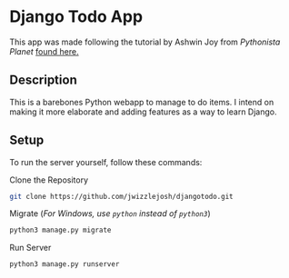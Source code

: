# Django Todo App
This app was made following the tutorial by Ashwin Joy from *Pythonista Planet* [found here.](https://pythonistaplanet.com/to-do-list-app-using-django/?expand_article=1)

## Description

This is a barebones Python webapp to manage to do items. I intend on making it more elaborate and adding features as a way to learn Django.
## Setup
To run the server yourself, follow these commands:

Clone the Repository
```bash
git clone https://github.com/jwizzlejosh/djangotodo.git
```

Migrate (*For Windows, use `python` instead of `python3`*)
```bash
python3 manage.py migrate
```

Run Server
```bash
python3 manage.py runserver
```